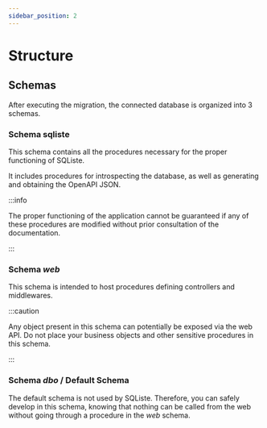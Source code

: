 ```yaml
---
sidebar_position: 2
---
```


# Structure

## Schemas

After executing the migration, the connected database is organized into 3 schemas.

### Schema sqliste

This schema contains all the procedures necessary for the proper functioning of SQListe.

It includes procedures for introspecting the database, as well as generating and obtaining the OpenAPI JSON.

:::info

The proper functioning of the application cannot be guaranteed if any of these procedures are modified without prior consultation of the documentation.

:::

### Schema _web_

This schema is intended to host procedures defining controllers and middlewares.

:::caution

Any object present in this schema can potentially be exposed via the web API. Do not place your business objects and other sensitive procedures in this schema.

:::

### Schema _dbo_ / Default Schema

The default schema is not used by SQListe. Therefore, you can safely develop in this schema, knowing that nothing can be called from the web without going through a procedure in the _web_ schema.
